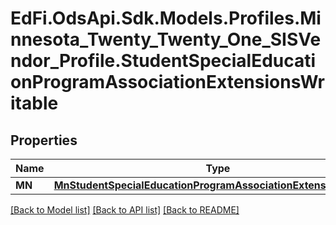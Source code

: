 # EdFi.OdsApi.Sdk.Models.Profiles.Minnesota_Twenty_Twenty_One_SISVendor_Profile.StudentSpecialEducationProgramAssociationExtensionsWritable
## Properties

Name | Type | Description | Notes
------------ | ------------- | ------------- | -------------
**MN** | [**MnStudentSpecialEducationProgramAssociationExtensionWritable**](MnStudentSpecialEducationProgramAssociationExtensionWritable.md) |  | [optional] 

[[Back to Model list]](../README.md#documentation-for-models) [[Back to API list]](../README.md#documentation-for-api-endpoints) [[Back to README]](../README.md)

